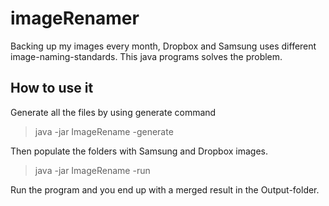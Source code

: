 imageRenamer
============

Backing up my images every month, Dropbox and Samsung uses different image-naming-standards. This java programs solves the problem.


How to use it
--------

Generate all the files by using generate command
  > java -jar ImageRename -generate

Then populate the folders with Samsung and Dropbox images. 
  > java -jar ImageRename -run

Run the program and you end up with a merged result in the Output-folder. 
